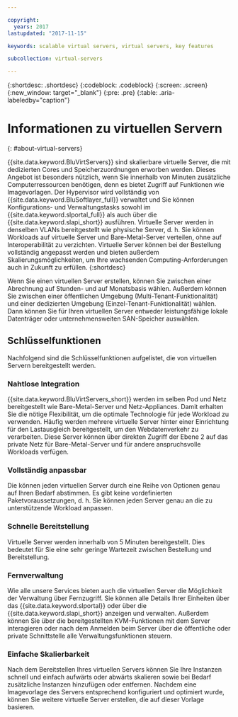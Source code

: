 ```yaml
---

copyright:
  years: 2017
lastupdated: "2017-11-15"

keywords: scalable virtual servers, virtual servers, key features

subcollection: virtual-servers

---
```


{:shortdesc: .shortdesc}
{:codeblock: .codeblock}
{:screen: .screen}
{:new_window: target="_blank"}
{:pre: .pre}
{:table: .aria-labeledby="caption"}

# Informationen zu virtuellen Servern
{: #about-virtual-servers}

{{site.data.keyword.BluVirtServers}} sind skalierbare virtuelle Server, die mit dedizierten Cores und Speicherzuordnungen erworben werden. Dieses Angebot ist besonders nützlich, wenn Sie innerhalb von Minuten zusätzliche Computerressourcen benötigen, denn es bietet Zugriff auf Funktionen wie Imagevorlagen. Der Hypervisor wird vollständig von {{site.data.keyword.BluSoftlayer_full}} verwaltet und Sie können Konfigurations- und Verwaltungstasks sowohl im {{site.data.keyword.slportal_full}} als auch über die {{site.data.keyword.slapi_short}} ausführen. Virtuelle Server werden in denselben VLANs bereitgestellt wie physische Server, d. h. Sie können Workloads auf virtuelle Server und Bare-Metal-Server verteilen, ohne auf Interoperabilität zu verzichten. Virtuelle Server können bei der Bestellung vollständig angepasst werden und bieten außerdem Skalierungsmöglichkeiten, um Ihre wachsenden Computing-Anforderungen auch in Zukunft zu erfüllen.
{:shortdesc}

Wenn Sie einen virtuellen Server erstellen, können Sie zwischen einer Abrechnung auf Stunden- und auf Monatsbasis wählen. Außerdem können Sie zwischen einer öffentlichen Umgebung (Multi-Tenant-Funktionalität) und einer dedizierten Umgebung (Einzel-Tenant-Funktionalität) wählen. Dann können Sie für Ihren virtuellen Server entweder leistungsfähige lokale Datenträger oder unternehmensweiten SAN-Speicher auswählen.

## Schlüsselfunktionen

Nachfolgend sind die Schlüsselfunktionen aufgelistet, die von virtuellen Servern bereitgestellt werden.
### Nahtlose Integration

{{site.data.keyword.BluVirtServers_short}} werden im selben Pod und Netz bereitgestellt wie Bare-Metal-Server und Netz-Appliances. Damit erhalten Sie die nötige Flexibilität, um die optimale Technologie für jede Workload zu verwenden. Häufig werden mehrere virtuelle Server hinter einer Einrichtung für den Lastausgleich bereitgestellt, um den Webdatenverkehr zu verarbeiten. Diese Server können über direkten Zugriff der Ebene 2 auf das private Netz für Bare-Metal-Server und für andere anspruchsvolle Workloads verfügen.
### Vollständig anpassbar

Die können jeden virtuellen Server durch eine Reihe von Optionen genau auf Ihren Bedarf abstimmen. Es gibt keine vordefinierten Paketvoraussetzungen, d. h. Sie können jeden Server genau an die zu unterstützende Workload anpassen.

### Schnelle Bereitstellung

Virtuelle Server werden innerhalb von 5 Minuten bereitgestellt. Dies bedeutet für Sie eine sehr geringe Wartezeit zwischen Bestellung und Bereitstellung.
### Fernverwaltung

Wie alle unsere Services bieten auch die virtuellen Server die Möglichkeit der Verwaltung über Fernzugriff. Sie können alle Details Ihrer Einheiten über das {{site.data.keyword.slportal}} oder über die {{site.data.keyword.slapi_short}} anzeigen und verwalten. Außerdem können Sie über die bereitgestellten KVM-Funktionen mit dem Server interagieren oder nach dem Anmelden beim Server über die öffentliche oder private Schnittstelle alle Verwaltungsfunktionen steuern.
### Einfache Skalierbarkeit

Nach dem Bereitstellen Ihres virtuellen Servers können Sie Ihre Instanzen schnell und einfach aufwärts oder abwärts skalieren sowie bei Bedarf zusätzliche Instanzen hinzufügen oder entfernen. Nachdem eine Imagevorlage des Servers entsprechend konfiguriert und optimiert wurde, können Sie weitere virtuelle Server erstellen, die auf dieser Vorlage basieren.
